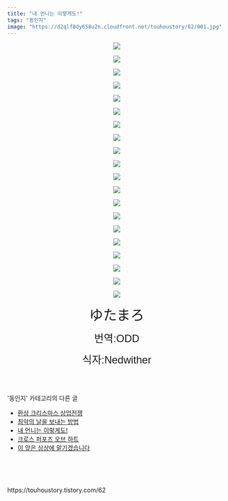```yaml
---
title: "내 언니는 이렇게도!"
tags: "동인지"
image: "https://d2qlf8dy658u2n.cloudfront.net/touhoustory/62/001.jpg"
---
```

<div class="article">
<div class="tt_article_useless_p_margin"><p style="text-align: center; clear: none; float: none;"><img src="{{ site.imgserver12 }}/touhoustory/62/001.jpg"/></p><p style="text-align: center; clear: none; float: none;"><img src="{{ site.imgserver12 }}/touhoustory/62/002.jpg"/></p><p style="text-align: center; clear: none; float: none;"><img src="{{ site.imgserver12 }}/touhoustory/62/003.jpg"/></p><p style="text-align: center; clear: none; float: none;"><img src="{{ site.imgserver12 }}/touhoustory/62/004.jpg"/></p><p style="text-align: center; clear: none; float: none;"><img src="{{ site.imgserver12 }}/touhoustory/62/005.jpg"/></p><p style="text-align: center; clear: none; float: none;"><img src="{{ site.imgserver12 }}/touhoustory/62/006.jpg"/></p><p style="text-align: center; clear: none; float: none;"><img src="{{ site.imgserver12 }}/touhoustory/62/007.jpg"/></p><p style="text-align: center; clear: none; float: none;"><img src="{{ site.imgserver12 }}/touhoustory/62/008.jpg"/></p><p style="text-align: center; clear: none; float: none;"><img src="{{ site.imgserver12 }}/touhoustory/62/009.jpg"/></p><p style="text-align: center; clear: none; float: none;"><img src="{{ site.imgserver12 }}/touhoustory/62/010.jpg"/></p><p style="text-align: center; clear: none; float: none;"><img src="{{ site.imgserver12 }}/touhoustory/62/011.jpg"/></p><p style="text-align: center; clear: none; float: none;"><img src="{{ site.imgserver12 }}/touhoustory/62/012.jpg"/></p><p style="text-align: center; clear: none; float: none;"><img src="{{ site.imgserver12 }}/touhoustory/62/013.jpg"/></p><p style="text-align: center; clear: none; float: none;"><img src="{{ site.imgserver12 }}/touhoustory/62/014.jpg"/></p><p style="text-align: center; clear: none; float: none;"><img src="{{ site.imgserver12 }}/touhoustory/62/015.jpg"/></p><p style="text-align: center; clear: none; float: none;"><img src="{{ site.imgserver12 }}/touhoustory/62/016.jpg"/></p><p style="text-align: center; clear: none; float: none;"><img src="{{ site.imgserver12 }}/touhoustory/62/017.jpg"/></p><p style="text-align: center; clear: none; float: none;"><img src="{{ site.imgserver12 }}/touhoustory/62/018.jpg"/></p><p style="text-align: center; clear: none; float: none;"><img src="{{ site.imgserver12 }}/touhoustory/62/019.jpg"/></p><p style="text-align: center; clear: none; float: none;"><img src="{{ site.imgserver12 }}/touhoustory/62/020.jpg"/></p><p style="text-align: center;"><span style='font-size: 18pt; font-family: "맑은 고딕", sans-serif;'></span><span style='font-family: "맑은 고딕", sans-serif; font-size: 24pt;'></span><font face="맑은 고딕, sans-serif"><span style="font-size: 32px;">ゆたまろ</span></font></p><p style="text-align: center;"><font face="맑은 고딕, sans-serif"><span style="font-size: 18pt;">번역:ODD</span></font></p><p style="text-align: center;"><font face="맑은 고딕, sans-serif"><span style="font-size: 18pt;">식자:Nedwither</span></font></p> </div></div><br/>
<div class="tagTrail">
</div><br/>
<div class="another">
<p>'동인지' 카테고리의 다른 글</p>
<ul>
<li><a href="/touhoustory_64">환상 크리스마스 상업전쟁</a></li>
<li><a href="/touhoustory_63">최악의 날을 보내는 방법</a></li>
<li><a href="/touhoustory_62">내 언니는 이렇게도!</a></li>
<li><a href="/touhoustory_61">크로스 퍼포즈 오브 하트</a></li>
<li><a href="/touhoustory_60">이 앞은 상상에 맡기겠습니다</a></li>
</ul>
</div><br/>
<div class="cb_lstcomment">
</div><br/>
<br/>
<p id="refer">https://touhoustory.tistory.com/62</p>
<br/>
